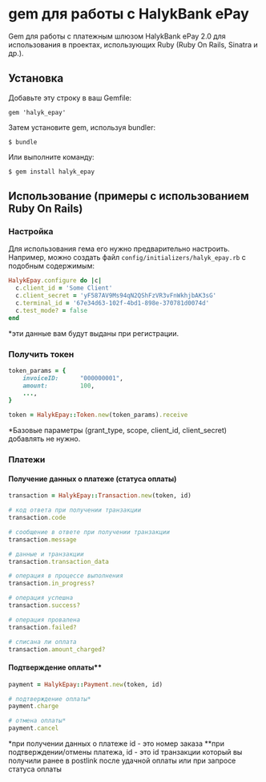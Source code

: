 # gem для работы с HalykBank ePay

Gem для работы с платежным шлюзом HalykBank ePay 2.0 для использования в проектах, использующих Ruby (Ruby On Rails, Sinatra и др.).

## Установка

Добавьте эту строку в ваш Gemfile:

    gem 'halyk_epay'

Затем установите gem, используя bundler:

    $ bundle

Или выполните команду:

    $ gem install halyk_epay

## Использование (примеры с использованием Ruby On Rails)

### Настройка

Для использования гема его нужно предварительно настроить. Например, можно создать файл
`config/initializers/halyk_epay.rb` с подобным содержимым:

```ruby
HalykEpay.configure do |c|
  c.client_id = 'Some Client'
  c.client_secret = 'yF587AV9Ms94qN2QShFzVR3vFnWkhjbAK3sG'
  c.terminal_id = '67e34d63-102f-4bd1-898e-370781d0074d'
  c.test_mode? = false
end
```

*эти данные вам будут выданы при регистрации.


### Получить токен

```ruby
token_params = {
    invoiceID: 		"000000001",
    amount: 		100,
    ...,
}

token = HalykEpay::Token.new(token_params).receive

```

*Базовые параметры (grant_type, scope, client_id, client_secret) добавлять не нужно.


### Платежи

#### Получение данных о платеже (статуса оплаты)

```ruby
transaction = HalykEpay::Transaction.new(token, id)

# код ответа при получении транзакции
transaction.code

# сообщение в ответе при получении транзакции
transaction.message

# данные и транзакции
transaction.transaction_data

# операция в процессе выполнения
transaction.in_progress?

# операция успешна
transaction.success?

# операция провалена
transaction.failed?

# списана ли оплата
transaction.amount_charged?

```

#### Подтверждение оплаты**

```ruby
payment = HalykEpay::Payment.new(token, id)

# подтверждение оплаты*
payment.charge

# отмена оплаты*
payment.cancel
```

*при получении данных о платеже id - это номер заказа
**при подтверждении/отмены платежа, id - это id транзакции который вы получили ранее в postlink после удачной оплаты или при запросе статуса оплаты

